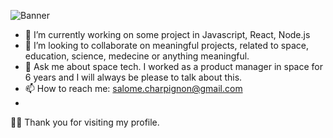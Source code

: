 
![Banner](https://github.com/Salome-Cha/Salome-Cha/master/Banner-Github.jpg)


- 🔭 I’m currently working on some project in Javascript, React, Node.js
- 👯 I’m looking to collaborate on meaningful projects, related to space, education, science, medecine or anything meaningful.
- 💬 Ask me about space tech. I worked as a product manager in space for 6 years and I will always be please to talk about this.
- 📫 How to reach me: salome.charpignon@gmail.com
- 

🙏🏻 Thank you for visiting my profile.
